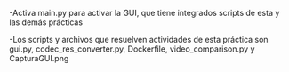 -Activa main.py para activar la GUI, que tiene integrados scripts de esta y las demás prácticas

-Los scripts y archivos que resuelven actividades de esta práctica son gui.py, codec_res_converter.py, Dockerfile, video_comparison.py y CapturaGUI.png

